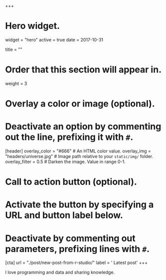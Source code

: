 +++
# Hero widget.
widget = "hero"
active = true
date = 2017-10-31

title = ""

# Order that this section will appear in.
weight = 3

# Overlay a color or image (optional).
#   Deactivate an option by commenting out the line, prefixing it with `#`.
[header]
  overlay_color = "#666"  # An HTML color value.
  overlay_img = "headers/universe.jpg"  # Image path relative to your `static/img/` folder.
  overlay_filter = 0.5  # Darken the image. Value in range 0-1.

# Call to action button (optional).
#   Activate the button by specifying a URL and button label below.
#   Deactivate by commenting out parameters, prefixing lines with `#`.
[cta]
  url = "./post/new-post-from-r-studio/"
  label = '<i class="fa fa-chevron-circle-right"></i> Latest post'
+++

I love programming and data and sharing knowledge. 
<br>
<br><br>

